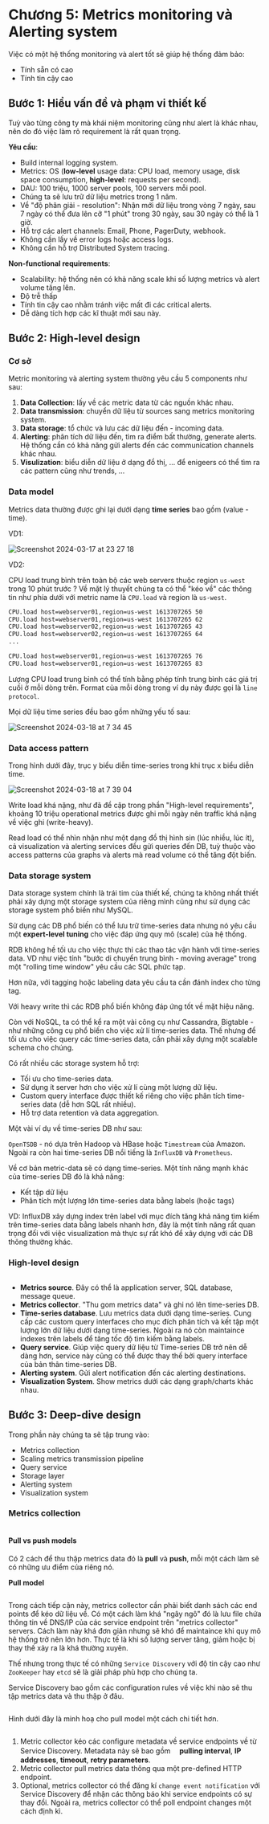 # Chương 5: Metrics monitoring và Alerting system

Việc có một hệ thống monitoring và alert tốt sẽ giúp hệ thống đảm bảo:

- Tính sẵn có cao
- Tính tin cậy cao

## Bước 1: Hiểu vấn đề và phạm vi thiết kế

Tuỳ vào từng công ty mà khái niệm monitoring cũng như alert là khác nhau, nên do đó việc làm rõ requirement là rất quan trọng.

**Yêu cầu**:

- Build internal logging system.
- Metrics: OS (**low-level** usage data: CPU load, memory usage, disk space consumption, **high-level**: requests per second).
- DAU: 100 triệu, 1000 server pools, 100 servers mỗi pool.
- Chúng ta sẽ lưu trữ dữ liệu metrics trong 1 năm.
- Về "độ phân giải - resolution": Nhận mới dữ liệu trong vòng 7 ngày, sau 7 ngày có thể đưa lên cỡ "1 phút" trong 30 ngày, sau 30 ngày có thể là 1 giờ.
- Hỗ trợ các alert channels: Email, Phone, PagerDuty, webhook.
- Không cần lấy về error logs hoặc access logs.
- Không cần hỗ trợ Distributed System tracing.

**Non-functional requirements**:

- Scalability: hệ thống nên có khả năng scale khi số lượng metrics và alert volume tăng lên.
- Độ trễ thấp
- Tính tin cậy cao nhằm tránh việc mất đi các critical alerts.
- Dễ dàng tích hợp các kĩ thuật mới sau này.

## Bước 2: High-level design

### Cơ sở

Metric monitoring và alerting system thường yêu cầu 5 components như sau:

1. **Data Collection**: lấy về các metric data từ các nguồn khác nhau.
2. **Data transmission**: chuyển dữ liệu từ sources sang metrics monitoring system.
3. **Data storage**: tổ chức và lưu các dữ liệu đến - incoming data.
4. **Alerting**: phân tích dữ liệu đến, tìm ra điểm bất thường, generate alerts. Hệ thống cần có khả năng gửi alerts đến các communication channels khác nhau.
5. **Visulization**: biểu diễn dữ liệu ở dạng đồ thị, ... để enigeers có thể tìm ra các pattern cũng như trends, ...

### Data model

Metrics data thường được ghi lại dưới dạng **time series** bao gồm (value - time).

VD1:

![Screenshot 2024-03-17 at 23 27 18](https://github.com/tuananhhedspibk/tuananhhedspibk.github.io/assets/15076665/f63d5921-c7b5-450c-90a5-e98b1cdfe8df)

VD2:

CPU load trung bình trên toàn bộ các web servers thuộc region `us-west` trong 10 phút trước ? Về mặt lý thuyết chúng ta có thể "kéo về" các thông tin như phía dưới với metric name là `CPU.load` và region là `us-west`.

```txt
CPU.load host=webserver01,region=us-west 1613707265 50
CPU.load host=webserver01,region=us-west 1613707265 62
CPU.load host=webserver02,region=us-west 1613707265 43
CPU.load host=webserver02,region=us-west 1613707265 64
...

CPU.load host=webserver01,region=us-west 1613707265 76
CPU.load host=webserver01,region=us-west 1613707265 83
```

Lượng CPU load trung bình có thể tính bằng phép tính trung bình các giá trị cuối ở mỗi dòng trên. Format của mỗi dòng trong ví dụ này được gọi là `line protocol`.

Mọi dữ liệu time series đều bao gồm những yếu tố sau:

![Screenshot 2024-03-18 at 7 34 45](https://github.com/tuananhhedspibk/tuananhhedspibk.github.io/assets/15076665/a4536ab5-8b58-4fc9-b963-8e935e452dac)

### Data access pattern

Trong hình dưới đây, trục y biểu diễn time-series trong khi trục x biểu diễn time.

![Screenshot 2024-03-18 at 7 39 04](https://github.com/tuananhhedspibk/tuananhhedspibk.github.io/assets/15076665/859db3d1-2fd9-4ce3-9e90-0dbac5c4d7f3)

Write load khá nặng, như đã đề cập trong phần "High-level requirements", khoảng 10 triệu operational metrics được ghi mỗi ngày nên traffic khá nặng về việc ghi (write-heavy).

Read load có thể nhìn nhận như một dạng đồ thị hình sin (lúc nhiều, lúc ít), cả visualization và alerting services đều gửi queries đến DB, tuỳ thuộc vào access patterns của graphs và alerts mà read volume có thể tăng đột biến.

### Data storage system

Data storage system chính là trái tim của thiết kế, chúng ta không nhất thiết phải xây dựng một storage system của riêng mình cũng như sử dụng các storage system phổ biến như MySQL.

Sử dụng các DB phổ biến có thể lưu trữ time-series data nhưng nó yêu cầu một **expert-level tuning** cho việc đáp ứng quy mô (scale) của hệ thống.

RDB không hề tối ưu cho việc thực thi các thao tác vận hành với time-series data. VD như việc tính "bước di chuyển trung bình - moving average" trong một "rolling time window" yêu cầu các SQL phức tạp.

Hơn nữa, với tagging hoặc labeling data yêu cầu ta cần đánh index cho từng tag.

Với heavy write thì các RDB phổ biến không đáp ứng tốt về mặt hiệu năng.

Còn với NoSQL, ta có thể kể ra một vài công cụ như Cassandra, Bigtable - như những công cụ phổ biến cho việc xử lí time-series data. Thế nhưng để tối ưu cho việc query các time-series data, cần phải xây dựng một scalable schema cho chúng.

Có rất nhiều các storage system hỗ trợ:

- Tối ưu cho time-series data.
- Sử dụng ít server hơn cho việc xử lí cùng một lượng dữ liệu.
- Custom query interface được thiết kế riêng cho việc phân tích time-series data (dễ hơn SQL rất nhiều).
- Hỗ trợ data retention và data aggregation.

Một vài ví dụ về time-series DB như sau:

`OpenTSDB` - nó dựa trên Hadoop và HBase hoặc `Timestream` của Amazon. Ngoài ra còn hai time-series DB nổi tiếng là `InfluxDB` và `Prometheus`.

Về cơ bản metric-data sẽ có dạng time-series. Một tính năng mạnh khác của time-series DB đó là khả năng:

- Kết tập dữ liệu
- Phân tích một lượng lớn time-series data bằng labels (hoặc tags)

VD: InfluxDB xây dựng index trên label với mục đích tăng khả năng tìm kiếm trên time-series data bằng labels nhanh hơn, đây là một tính năng rất quan trọng đối với việc visualization mà thực sự rất khó để xây dựng với các DB thông thường khác.

### High-level design

<img>

- **Metrics source**. Đây có thể là application server, SQL database, message queue.
- **Metrics collector**. "Thu gom metrics data" và ghi nó lên time-series DB.
- **Time-series database**. Lưu metrics data dưới dạng time-series. Cung cấp các custom query interfaces cho mục đích phân tích và kết tập một lượng lớn dữ liệu dưới dạng time-series. Ngoài ra nó còn maintaince indexes trên labels để tăng tốc độ tìm kiếm bằng labels.
- **Query service**. Giúp việc query dữ liệu từ Time-series DB trở nên dễ dàng hơn, service này cũng có thể được thay thế bởi query interface của bản thân time-series DB.
- **Alerting system**. Gửi alert notification đến các alerting destinations.
- **Visualization System**. Show metrics dưới các dạng graph/charts khác nhau.

## Bước 3: Deep-dive design

Trong phần này chúng ta sẽ tập trung vào:

- Metrics collection
- Scaling metrics transmission pipeline
- Query service
- Storage layer
- Alerting system
- Visualization system

### Metrics collection

<img>

#### Pull vs push models

Có 2 cách để thu thập metrics data đó là **pull** và **push**, mỗi một cách làm sẽ có những ưu điểm của riêng nó.

**Pull model**

<img>

Trong cách tiếp cận này, metrics collector cần phải biết danh sách các end points để kéo dữ liệu về. Có một cách làm khá "ngây ngô" đó là lưu file chứa thông tin về DNS/IP của các service endpoint trên "metrics collector" servers. Cách làm này khá đơn giản nhưng sẽ khó để maintaince khi quy mô hệ thống trở nên lớn hơn. Thực tế là khi số lượng server tăng, giảm hoặc bị thay thế xảy ra là khá thường xuyên.

Thế nhưng trong thực tế có những `Service Discovery` với độ tin cậy cao như `ZooKeeper` hay `etcd` sẽ là giải pháp phù hợp cho chúng ta.

Service Discovery bao gồm các configuration rules về việc khi nào sẽ thu tập metrics data và thu thập ở đâu.

<img>

Hình dưới đây là minh hoạ cho pull model một cách chi tiết hơn.

<img>

1. Metric collector kéo các configure metadata về service endpoints về từ Service Discovery. Metadata này sẽ bao gồm　 **pulling interval**, **IP addresses**, **timeout**, **retry parameters**.
2. Metric collector pull metrics data thông qua một pre-defined HTTP endpoint.
3. Optional, metrics collector có thể đăng kí `change event notification` với Service Discovery để nhận các thông báo khi service endpoints có sự thay đổi. Ngoài ra, metrics collector có thể poll endpoint changes một cách định kì.
